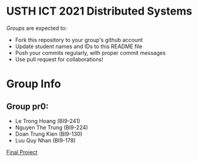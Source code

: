 USTH ICT 2021 Distributed Systems
=====================================

*Groups* are expected to:

* Fork this repository to your group's github account
* Update student names and IDs to this README file
* Push your commits regularly, with proper commit messages
* Use pull request for collaborations!

Group Info
=======================
## Group pr0:

* Le Trong Hoang (BI9-241)
* Nguyen The Trung (BI9-224)
* Doan Trung Kien (BI9-130)
* Luu Quy Nhan (BI9-178)

[Final Project](https://github.com/Sm00thiee/Fault-tolerance-Key-value-RPC)

